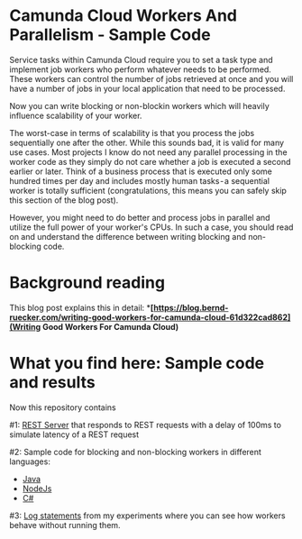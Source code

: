 # Camunda Cloud Workers And Parallelism - Sample Code

Service tasks within Camunda Cloud require you to set a task type and implement job workers who perform whatever needs to be performed. These workers can control the number of jobs retrieved at once and you will have a number of jobs in your local application that need to be processed.

Now you can write blocking or non-blockin workers which will heavily influence scalability of your worker.

The worst-case in terms of scalability is that you process the jobs sequentially one after the other. While this sounds bad, it is valid for many use cases. Most projects I know do not need any parallel processing in the worker code as they simply do not care whether a job is executed a second earlier or later. Think of a business process that is executed only some hundred times per day and includes mostly human tasks - a sequential worker is totally sufficient (congratulations, this means you can safely skip this section of the blog post).

However, you might need to do better and process jobs in parallel and utilize the full power of your worker's CPUs. In such a case, you should read on and understand the difference between writing blocking and non-blocking code.

# Background reading

This blog post explains this in detail: ***[https://blog.bernd-ruecker.com/writing-good-workers-for-camunda-cloud-61d322cad862](Writing Good Workers For Camunda Cloud)**

# What you find here: Sample code and results

Now this repository contains

#1: [REST Server](rest-server-with-latency/) that responds to REST requests with a delay of 100ms to simulate latency of a REST request

#2: Sample code for blocking and non-blocking workers in different languages:

* [Java](java-worker/)
* [NodeJs](nodejs-worker/)
* [C#](csharp-worker/)

#3: [Log statements](results/) from my experiments where you can see how workers behave without running them.
